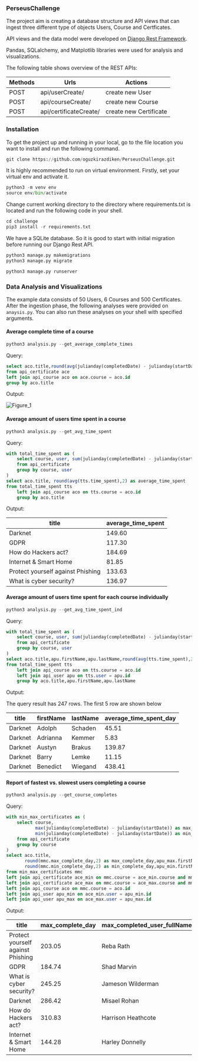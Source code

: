 ### PerseusChallenge

The project aim is creating a database structure and API views that can ingest three different type of objects Users, Course and Certficates.

API views and the data model were developed on [Django Rest Framework](https://www.django-rest-framework.org/). 

Pandas, SQLalchemy, and Matplotlib libraries were used for analysis and visualizations.

The following table shows overview of the REST APIs:

|    Methods    |         Urls           |                    Actions                      |
| ------------- | ---------------------  | ----------------------------------------------- |
|     POST      | api/userCreate/        |              create new User                    |
|     POST      | api/courseCreate/      |              create new Course                  |
|     POST      | api/certificateCreate/ |            create new Certificate               |

### Installation

To get the project up and running in your local, go to the file location you want to install and run the following command.

```python
git clone https://github.com/oguzkirazdiken/PerseusChallenge.git
```

It is highly recommended to run on virtual environment. Firstly, set your virtual env and activate it.

```python
python3 -m venv env
source env/bin/activate
```

Change current working directory to the directory where requirements.txt is located and run the following code in your shell.

```python
cd challenge
pip3 install -r requirements.txt
```
We have a SQLite database. So it is good to start with initial migration before running our Django Rest API.

```python
python3 manage.py makemigrations
python3 manage.py migrate
```

```python
python3 manage.py runserver
```



### Data Analysis and Visualizations

The example data consists of 50 Users, 6 Courses and 500 Certificates. After the ingestion phase, the following analyses were provided on `anaysis.py`. You can also run these analyses on your shell with specified arguments.

#### Average complete time of a course

```python
python3 analysis.py --get_average_complete_times
```

Query:
```sql
select aco.title,round(avg(julianday(completedDate) - julianday(startDate)),2) as avg_complete_day
from api_certificate ace
left join api_course aco on ace.course = aco.id
group by aco.title
```
Output:

![Figure_1](https://user-images.githubusercontent.com/53194457/148920282-99ef2b4a-387f-41f5-b67c-ece6ce1fa731.png)

#### Average amount of users time spent in a course

```python
python3 analysis.py --get_avg_time_spent
```
Query:
```sql
with total_time_spent as (
    select course, user, sum(julianday(completedDate) - julianday(startDate)) as time_spent
    from api_certificate
    group by course, user
)
select aco.title, round(avg(tts.time_spent),2) as average_time_spent
from total_time_spent tts
    left join api_course aco on tts.course = aco.id
    group by aco.title
```
Output:

|                              title | average_time_spent |
| ---------------------------------  | -------------------|
|                            Darknet |             149.60 |
|                               GDPR |             117.30 |
|                How do Hackers act? |             184.69 |
|              Internet & Smart Home |              81.85 |
|  Protect yourself against Phishing |             133.63 |
|            What is cyber security? |             136.97 |


#### Average amount of users time spent for each course individually

```python
python3 analysis.py --get_avg_time_spent_ind
```

Query:
```sql
with total_time_spent as (
    select course, user, sum(julianday(completedDate) - julianday(startDate)) as time_spent
    from api_certificate
    group by course, user
)
select aco.title,apu.firstName,apu.lastName,round(avg(tts.time_spent),2) as average_time_spent_day
from total_time_spent tts
    left join api_course aco on tts.course = aco.id
    left join api_user apu on tts.user = apu.id
    group by aco.title,apu.firstName,apu.lastName
```

Output:

The query result has 247 rows. The first 5 row are shown below

|   title |firstName | lastName | average_time_spent_day|
|---------|----------|----------|-----------------------|
| Darknet |   Adolph |  Schaden |                  45.51|
| Darknet | Adrianna |   Kemmer |                   5.83|
| Darknet |   Austyn |   Brakus |                 139.87|
| Darknet |    Barry |    Lemke |                  11.15|
| Darknet | Benedict |  Wiegand |                 438.41|

#### Report of fastest vs. slowest users completing a course

```python
python3 analysis.py --get_course_completes
```

Query:
```sql
with min_max_certificates as (
    select course,
           max(julianday(completedDate) - julianday(startDate)) as max_complete_day,
           min(julianday(completedDate) - julianday(startDate)) as min_complete_day
    from api_certificate
    group by course
)
select aco.title,
       round(mmc.max_complete_day,2) as max_complete_day,apu_max.firstName || " " || apu_max.lastName as max_completed_user_fullName,
       round(mmc.min_complete_day,2) as min_complete_day,apu_min.firstName || " " || apu_min.lastName as min_completed_user_fullName
from min_max_certificates mmc
left join api_certificate ace_min on mmc.course = ace_min.course and mmc.min_complete_day = (julianday(ace_min.completedDate) - julianday(ace_min.startDate))
left join api_certificate ace_max on mmc.course = ace_max.course and mmc.max_complete_day = (julianday(ace_max.completedDate) - julianday(ace_max.startDate))
left join api_course aco on mmc.course = aco.id
left join api_user apu_min on ace_min.user = apu_min.id
left join api_user apu_max on ace_max.user = apu_max.id
```

Output:

|title								|max_complete_day   |max_completed_user_fullName |min_complete_day  |min_completed_user_fullName |
|-----------------------------------|-------------------|----------------------------|------------------|----------------------------|
|Protect yourself against Phishing	|203.05				|Reba Rath					 |1					|Marco Beer					 |
|GDPR								|184.74				|Shad Marvin				 |0.85				|Marjolaine Friesen			 |
|What is cyber security?		    |245.25				|Jameson Wilderman			 |0.44				|Vincent Gorczany			 |
|Darknet							|286.42				|Misael Rohan				 |0.45				|Norris Raynor				 |
|How do Hackers act?				|310.83				|Harrison Heathcote			 |0.4				|Fredy Weissnat				 |
|Internet & Smart Home				|144.28				|Harley Donnelly			 |0.31				|Charley Jacobi				 |





